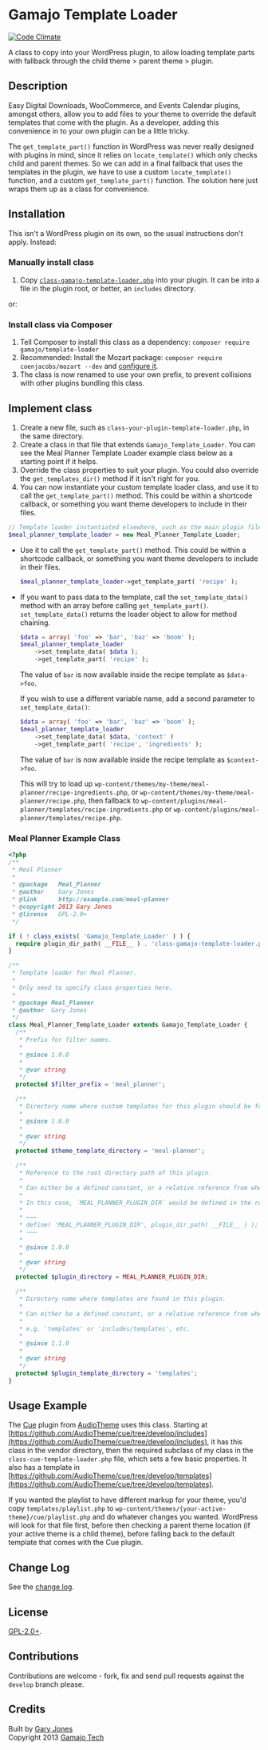 # Gamajo Template Loader

[![Code Climate](https://codeclimate.com/github/GaryJones/Gamajo-Template-Loader/badges/gpa.svg)](https://codeclimate.com/github/GaryJones/Gamajo-Template-Loader)

A class to copy into your WordPress plugin, to allow loading template parts with fallback through the child theme > parent theme > plugin.

## Description

Easy Digital Downloads, WooCommerce, and Events Calendar plugins, amongst others, allow you to add files to your theme to override the default templates that come with the plugin. As a developer, adding this convenience in to your own plugin can be a little tricky.

The `get_template_part()` function in WordPress was never really designed with plugins in mind, since it relies on `locate_template()` which only checks child and parent themes. So we can add in a final fallback that uses the templates in the plugin, we have to use a custom `locate_template()` function, and a custom `get_template_part()` function. The solution here just wraps them up as a class for convenience.

## Installation

This isn't a WordPress plugin on its own, so the usual instructions don't apply. Instead:

### Manually install class
1. Copy [`class-gamajo-template-loader.php`](class-gamajo-template-loader.php) into your plugin. It can be into a file in the plugin root, or better, an `includes` directory.

or:

### Install class via Composer
1. Tell Composer to install this class as a dependency: `composer require gamajo/template-loader`
2. Recommended: Install the Mozart package: `composer require coenjacobs/mozart --dev` and [configure it](https://github.com/coenjacobs/mozart#configuration).
3. The class is now renamed to use your own prefix, to prevent collisions with other plugins bundling this class.

## Implement class
1. Create a new file, such as `class-your-plugin-template-loader.php`, in the same directory.
2. Create a class in that file that extends `Gamajo_Template_Loader`. You can see the Meal Planner Template Loader example class below as a starting point if it helps.
3. Override the class properties to suit your plugin. You could also override the `get_templates_dir()` method if it isn't right for you.
4. You can now instantiate your custom template loader class, and use it to call the `get_template_part()` method. This could be within a shortcode callback, or something you want theme developers to include in their files.

  ~~~php
  // Template loader instantiated elsewhere, such as the main plugin file.
  $meal_planner_template_loader = new Meal_Planner_Template_Loader;
  ~~~
* Use it to call the `get_template_part()` method. This could be within a shortcode callback, or something you want theme developers to include in their files.

  ~~~php
  $meal_planner_template_loader->get_template_part( 'recipe' );
  ~~~
* If you want to pass data to the template, call the `set_template_data()` method with an array before calling `get_template_part()`. `set_template_data()` returns the loader object to allow for method chaining.

  ~~~php
  $data = array( 'foo' => 'bar', 'baz' => 'boom' );
  $meal_planner_template_loader
      ->set_template_data( $data );
      ->get_template_part( 'recipe' );
  ~~~
  
  The value of `bar` is now available inside the recipe template as `$data->foo`.
  
  If you wish to use a different variable name, add a second parameter to `set_template_data()`:

  ~~~php
  $data = array( 'foo' => 'bar', 'baz' => 'boom' );
  $meal_planner_template_loader
      ->set_template_data( $data, 'context' )
      ->get_template_part( 'recipe', 'ingredients' );
  ~~~
  
  The value of `bar` is now available inside the recipe template as `$context->foo`.

  This will try to load up `wp-content/themes/my-theme/meal-planner/recipe-ingredients.php`, or `wp-content/themes/my-theme/meal-planner/recipe.php`, then fallback to `wp-content/plugins/meal-planner/templates/recipe-ingredients.php` or `wp-content/plugins/meal-planner/templates/recipe.php`.

### Meal Planner Example Class

```php
<?php
/**
 * Meal Planner
 *
 * @package   Meal_Planner
 * @author    Gary Jones
 * @link      http://example.com/meal-planner
 * @copyright 2013 Gary Jones
 * @license   GPL-2.0+
 */

if ( ! class_exists( 'Gamajo_Template_Loader' ) ) {
  require plugin_dir_path( __FILE__ ) . 'class-gamajo-template-loader.php';
}

/**
 * Template loader for Meal Planner.
 *
 * Only need to specify class properties here.
 *
 * @package Meal_Planner
 * @author  Gary Jones
 */
class Meal_Planner_Template_Loader extends Gamajo_Template_Loader {
  /**
   * Prefix for filter names.
   *
   * @since 1.0.0
   *
   * @var string
   */
  protected $filter_prefix = 'meal_planner';

  /**
   * Directory name where custom templates for this plugin should be found in the theme.
   *
   * @since 1.0.0
   *
   * @var string
   */
  protected $theme_template_directory = 'meal-planner';

  /**
   * Reference to the root directory path of this plugin.
   *
   * Can either be a defined constant, or a relative reference from where the subclass lives.
   *
   * In this case, `MEAL_PLANNER_PLUGIN_DIR` would be defined in the root plugin file as:
   *
   * ~~~
   * define( 'MEAL_PLANNER_PLUGIN_DIR', plugin_dir_path( __FILE__ ) );
   * ~~~
   *
   * @since 1.0.0
   *
   * @var string
   */
  protected $plugin_directory = MEAL_PLANNER_PLUGIN_DIR;

  /**
   * Directory name where templates are found in this plugin.
   *
   * Can either be a defined constant, or a relative reference from where the subclass lives.
   *
   * e.g. 'templates' or 'includes/templates', etc.
   *
   * @since 1.1.0
   *
   * @var string
   */
  protected $plugin_template_directory = 'templates';
}
```

## Usage Example

The [Cue](https://github.com/AudioTheme/cue) plugin from [AudioTheme](http://audiotheme.com/) uses this class. Starting at [https://github.com/AudioTheme/cue/tree/develop/includes](https://github.com/AudioTheme/cue/tree/develop/includes), it has this class in the vendor directory, then the required subclass of my class in the `class-cue-template-loader.php` file, which sets a few basic properties. It also has a template in [https://github.com/AudioTheme/cue/tree/develop/templates](https://github.com/AudioTheme/cue/tree/develop/templates).

If you wanted the playlist to have different markup for your theme, you'd copy `templates/playlist.php` to `wp-content/themes/{your-active-theme}/cue/playlist.php` and do whatever changes you wanted. WordPress will look for that file first, before then checking a parent theme location (if your active theme is a child theme), before falling back to the default template that comes with the Cue plugin.

## Change Log

See the [change log](CHANGELOG.md).

## License

[GPL-2.0+](LICENSE).

## Contributions

Contributions are welcome - fork, fix and send pull requests against the `develop` branch please.

## Credits

Built by [Gary Jones](https://twitter.com/GaryJ)  
Copyright 2013 [Gamajo Tech](https://gamajo.com)
